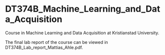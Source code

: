 # DT374B_Machine_Learning_and_Data_Acquisition
Course in Machine Learning and Data Acquisition at Kristianstad University.

The final lab report of the course can be viewed in DT374B_Lab_report_Mattias_Ahle.pdf.
